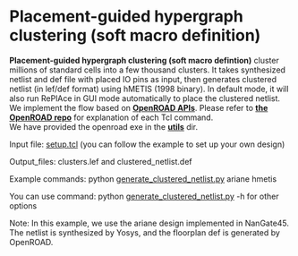 # Placement-guided hypergraph clustering (soft macro definition)
**Placement-guided hypergraph clustering (soft macro defintion)**
cluster millions of standard cells into a few thousand clusters.
It takes synthesized netlist and def file with placed IO pins as input, 
then generates clustered netlist (in lef/def format) using hMETIS (1998 binary). 
In default mode, it will also run RePlAce in GUI mode automatically to place 
the clustered netlist. We implement the flow based on  [**OpenROAD APIs**](https://github.com/The-OpenROAD-Project/OpenROAD).
Please refer to [**the OpenROAD repo**](https://github.com/The-OpenROAD-Project/OpenROAD) for explanation of each Tcl command.  
We have provided the openroad exe in the [**utils**](./utils/) dir.

Input file: [setup.tcl](./setup.tcl)  (you can follow the example to set up your own design)

Output_files:  clusters.lef  and  clustered_netlist.def

Example commands:  python [generate_clustered_netlist.py](./generate_clustered_netlist.py) ariane hmetis

You can use command:  python [generate_clustered_netlist.py](./generate_clustered_netlist.py) -h for other options


Note:  In this example, we use the ariane design implemented in NanGate45.
The netlist is synthesized by Yosys, and the floorplan def is generated by
OpenROAD.
